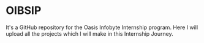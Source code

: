 # OIBSIP
It's a GitHub repository for the Oasis Infobyte Internship program. Here I will upload all the projects which I will make in this Internship Journey.
